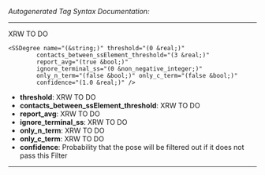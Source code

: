 _Autogenerated Tag Syntax Documentation:_

---
XRW TO DO

```
<SSDegree name="(&string;)" threshold="(0 &real;)"
        contacts_between_ssElement_threshold="(3 &real;)"
        report_avg="(true &bool;)"
        ignore_terminal_ss="(0 &non_negative_integer;)"
        only_n_term="(false &bool;)" only_c_term="(false &bool;)"
        confidence="(1.0 &real;)" />
```

-   **threshold**: XRW TO DO
-   **contacts_between_ssElement_threshold**: XRW TO DO
-   **report_avg**: XRW TO DO
-   **ignore_terminal_ss**: XRW TO DO
-   **only_n_term**: XRW TO DO
-   **only_c_term**: XRW TO DO
-   **confidence**: Probability that the pose will be filtered out if it does not pass this Filter

---
